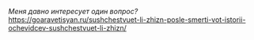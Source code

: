 
*Меня давно интересует один вопрос?*
https://goaravetisyan.ru/sushchestvuet-li-zhizn-posle-smerti-vot-istorii-ochevidcev-sushchestvuet-li-zhizn/
